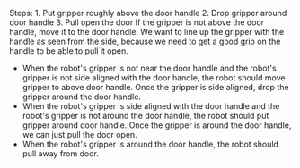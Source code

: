 

Steps:  1. Put gripper roughly above the door handle 2. Drop gripper around door handle 3. Pull open the door
If the gripper is not above the door handle, move it to the door handle. We want to line up the gripper with the handle as seen from the side, because we need to get a good grip on the handle to be able to pull it open.
- When the robot's gripper is not near the door handle and the robot's gripper is not side aligned with the door handle, the robot should move gripper to above door handle.
Once the gripper is side aligned, drop the gripper around the door handle.
- When the robot's gripper is side aligned with the door handle and the robot's gripper is not around the door handle, the robot should put gripper around door handle. 
Once the gripper is around the door handle, we can just pull the door open.
- When the robot's gripper is around the door handle, the robot should pull away from door.